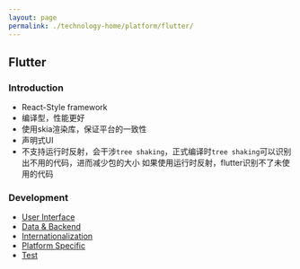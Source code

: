 ```yaml
---
layout: page
permalink: ./technology-home/platform/flutter/
---
```


## Flutter

### Introduction

* React-Style framework
* 编译型，性能更好
* 使用skia渲染库，保证平台的一致性
* 声明式UI
* 不支持运行时反射，会干涉`tree shaking`，正式编译时`tree shaking`可以识别出不用的代码，进而减少包的大小
    如果使用运行时反射，flutter识别不了未使用的代码


### Development

* [User Interface](./user-interface/)
* [Data & Backend](./data-backend/)
* [Internationalization](./internationalization)
* [Platform Specific](./platform-specific)
* [Test](./test/)

